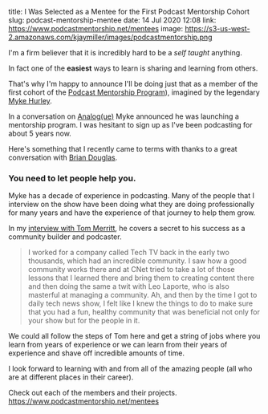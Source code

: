 title: I Was Selected as a Mentee for the First Podcast Mentorship Cohort
slug: podcast-mentorship-mentee
date: 14 Jul 2020 12:08
link: https://www.podcastmentorship.net/mentees
image: https://s3-us-west-2.amazonaws.com/kjaymiller/images/podcastmentorship.png

I'm a firm believer that it is incredibly hard to be a _self taught_ anything.

In fact one of the **easiest** ways to learn is sharing and learning from others.

That's why I'm happy to announce I'll be doing just that as a member of the
first cohort of the [Podcast Mentorship Program](https://www.podcastmentorship.net)), imagined by the legendary [Myke
Hurley](https://twitter.com/imyke).

In a conversation on [Analog(ue)](https://www.relay.fm/analogue/178) Myke
announced he was launching a mentorship program. I was hesitant to sign up as
I've been podcasting for about 5 years now.

Here's something that I recently came to terms with thanks to a great
conversation with [Brian Douglas](https://twitter.com/bdougieyo). 

### You need to let people help you.

Myke has a decade of experience in podcasting. Many of the people that I
interview on the show have been doing what they are doing professionally for
many years and have the experience of that journey to help them grow.

In my [interview with Tom Merritt](https://share.transistor.fm/s/671c723f), he
covers a secret to his success as a community builder and podcaster. 

> I worked for a company called Tech TV back in the early two thousands, which had an incredible community. I saw how a good community works there and at CNet tried to take a lot of those lessons that I learned there and bring them to creating content there and then doing the same a twit with Leo Laporte, who is also masterful at managing a community. Ah, and then by the time I got to daily tech news show, I felt like I knew the things to do to make sure that you had a fun, healthy community that was beneficial not only for your show but for the people in it.

We could all follow the steps of Tom here and get a string of jobs where you learn from
years of experience or we can learn from their years of experience and shave
off incredible amounts of time.

I look forward to learning with and from all of the amazing people (all who are at
different places in their career).

Check out each of the members and their projects.
<https://www.podcastmentorship.net/mentees>


